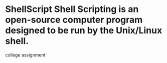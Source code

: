 # ShellScript Shell Scripting is an open-source computer program designed to be run by the Unix/Linux shell.
college assignment
